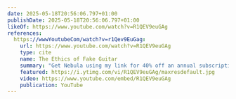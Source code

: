 ```yaml
---
date: 2025-05-18T20:56:06.797+01:00
publishDate: 2025-05-18T20:56:06.797+01:00
likeOf: https://www.youtube.com/watch?v=R1QEV9euGAg
references:
  https://wwwYoutubeCom/watch?v=r1Qev9EuGag:
    url: https://www.youtube.com/watch?v=R1QEV9euGAg
    type: cite
    name: The Ethics of Fake Guitar
    summary: "Get Nebula using my link for 40% off an annual subscription: https://go.nebula.tv/adamneelyWatch my exclusive interview with a Virtue Ethicist about fake gui..."
    featured: https://i.ytimg.com/vi/R1QEV9euGAg/maxresdefault.jpg
    video: https://www.youtube.com/embed/R1QEV9euGAg
    publication: YouTube
---
```

